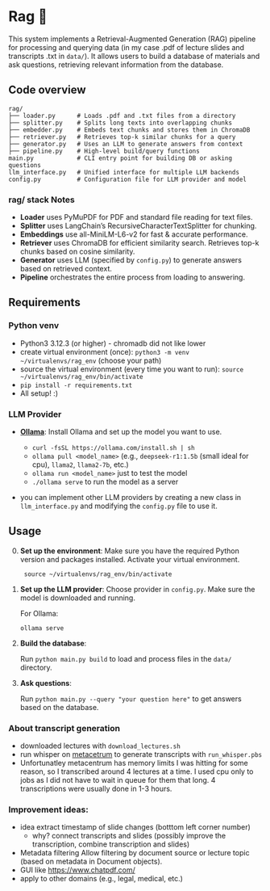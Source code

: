 # Rag 🦞

This system implements a Retrieval-Augmented Generation (RAG) pipeline 
for processing and querying data (in my case .pdf of lecture slides and transcripts .txt in `data/`). It allows users to build a database of materials and ask questions, retrieving relevant information from the database.


## Code overview
```aiignore
rag/
├── loader.py      # Loads .pdf and .txt files from a directory
├── splitter.py    # Splits long texts into overlapping chunks
├── embedder.py    # Embeds text chunks and stores them in ChromaDB
├── retriever.py   # Retrieves top-k similar chunks for a query
├── generator.py   # Uses an LLM to generate answers from context
├── pipeline.py    # High-level build/query functions
main.py            # CLI entry point for building DB or asking questions
llm_interface.py   # Unified interface for multiple LLM backends
config.py          # Configuration file for LLM provider and model
```
### rag/ stack Notes
- **Loader** uses PyMuPDF for PDF and standard file reading for text files.
- **Splitter** uses LangChain’s RecursiveCharacterTextSplitter for chunking.
- **Embeddings** use all-MiniLM-L6-v2 for fast & accurate performance.
- **Retriever** uses ChromaDB for efficient similarity search. Retrieves top-k chunks based on cosine similarity.
- **Generator** uses LLM (specified by `config.py`) to generate answers based on retrieved context.
- **Pipeline** orchestrates the entire process from loading to answering.

## Requirements
### Python venv
- Python3 3.12.3 (or higher) - chromadb did not like lower
- create virtual environment (once): `python3 -m venv ~/virtualenvs/rag_env` (choose your path)
- source the virtual environment (every time you want to run): `source ~/virtualenvs/rag_env/bin/activate`
- `pip install -r requirements.txt`
- All setup! :)
 
### LLM Provider
- **[Ollama](https://github.com/ollama/ollama)**: Install Ollama and set up the model you want to use.
  - `curl -fsSL https://ollama.com/install.sh | sh`
  - ``ollama pull <model_name>`` (e.g., `deepseek-r1:1.5b` (small ideal for cpu), `llama2`, `llama2-7b`, etc.)
  - `ollama run <model_name>` just to test the model
  - `./ollama serve` to run the model as a server

- you can implement other LLM providers by creating a new class in `llm_interface.py` and modifying the `config.py` file to use it.

## Usage
0. **Set up the environment**: Make sure you have the required Python version and packages installed. Activate your virtual environment.
    
        source ~/virtualenvs/rag_env/bin/activate
1. **Set up the LLM provider**: Choose provider in `config.py`. Make sure the model is downloaded and running.
    
    For Ollama:
    
    ```    
    ollama serve
    ```
1. **Build the database**:

    Run `python main.py build` to load and process files in the `data/` directory.
2. **Ask questions**:

    Run `python main.py --query "your question here"` to get answers based on the database.

### About transcript generation
- downloaded lectures with `download_lectures.sh`
- run whisper on [metacetrum](https://docs.metacentrum.cz/en/docs/computing/run-basic-job) to generate transcripts with `run_whisper.pbs`
- Unfortunatley metacentrum has memory limits I was hitting for some reason, so I transcribed around 4 lectures at a time. I used cpu only to jobs as I did not have to wait in queue for them that long.
4 transcriptions were usually done in 1-3 hours.

### Improvement ideas:
- idea extract timestamp of slide changes (botttom left corner number) 
    - why? connect transcripts and slides (possibly improve the transcription, combine transcription and slides)
- Metadata filtering
Allow filtering by document source or lecture topic (based on metadata in Document objects).
- GUI like https://www.chatpdf.com/ 
- apply to other domains (e.g., legal, medical, etc.)


